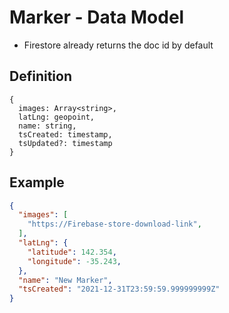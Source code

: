 # Marker - Data Model

- Firestore already returns the doc id by default

## Definition
```
{
  images: Array<string>,
  latLng: geopoint,
  name: string,
  tsCreated: timestamp,
  tsUpdated?: timestamp
}
```

## Example
```json
{
  "images": [
    "https://Firebase-store-download-link",
  ],
  "latLng": {
    "latitude": 142.354,
    "longitude": -35.243,
  },
  "name": "New Marker",
  "tsCreated": "2021-12-31T23:59:59.999999999Z"
}
```
